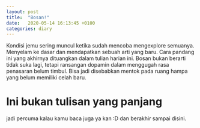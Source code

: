 ```yaml
---
layout: post
title:  "Bosan!"
date:   2020-05-14 16:13:45 +0100
categories: diary
---
```


Kondisi jemu sering muncul ketika sudah mencoba mengexplore semuanya. Menyelam ke dasar dan mendapatkan sebuah arti yang baru. Cara pandang ini yang akhirnya dituangkan dalam tulian harian ini. Bosan bukan berarti tidak suka lagi, tetapi ransangan dopamin dalam menggugah rasa penasaran belum timbul. Bisa jadi disebabkan mentok pada ruang hampa yang belum memiliki celah baru.

<!-- more -->

# Ini bukan tulisan yang panjang

jadi percuma kalau kamu baca juga ya kan :D
dan berakhir sampai disini.


